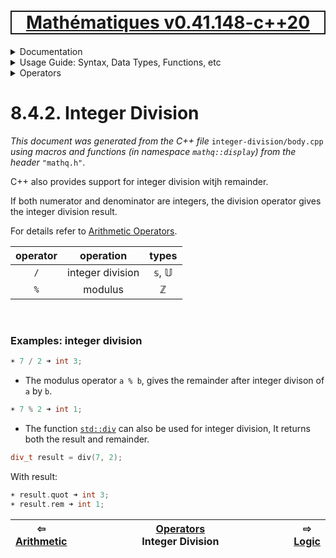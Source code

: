 [<h1 style='border: 2px solid; text-align: center'>Mathématiques v0.41.148-c++20</h1>](../../../../README.md)

<details>

<summary>Documentation</summary>

# [Chapter  Documentation](../../../README.md)<br>
Chapter 1. [License](../../../license/README.md)<br>
Chapter 2. [About](../../../about/README.md)<br>
Chapter 3. [Status & Release Notes](../../../status-release/README.md)<br>
Chapter 4. [Development Schedule](../../../development-schedule/README.md)<br>
Chapter 5. [Introduction with Examples](../../../intro/README.md)<br>
Chapter 6. [Installation](../../../installation/README.md)<br>
Chapter 7. [Your First Mathématiques Project](../../../first-project/README.md)<br>
Chapter 8. _Usage Guide: Syntax, Data Types, Functions, etc_ <br>
Chapter 9. [Benchmarks](../../../benchmarks/README.md)<br>
Chapter 10. [Tests](../../../test/README.md)<br>
Chapter 11. [Developer Guide: Modifying and Extending Mathématiques](../../../developer-guide/README.md)<br>


</details>



<details>

<summary>Usage Guide: Syntax, Data Types, Functions, etc</summary>

# [8. Usage Guide: Syntax, Data Types, Functions, etc](../../README.md)<br>
8.1. [Usage Guide Notation](../../notation/README.md)<br>
8.2. [Scalar Types (Real, Imaginary, Complex & Quaternion)](../../numbers/README.md)<br>
8.3. [Container Types (Vector, Matrix & MultiArray)](../../multiarrays/README.md)<br>
8.4. _Operators_ <br>
8.5. [Functions](../../functions/README.md)<br>
8.6. [Linear Algebra](../../linear-algebra/README.md)<br>
8.7. [Indexing, Masks, and Sorting](../../indexing-sorting/README.md)<br>
8.8. [Ranges and Grids](../../ranges-grids/README.md)<br>
8.9. [Calculus](../../calculus/README.md)<br>
8.10. [Vector Calculus](../../vector-calculus/README.md)<br>
8.11. [MultiArray Calculus](../../tensor-calculus/README.md)<br>
8.12. [Display of Results](../../display/README.md)<br>
8.13. [FILE I/O](../../file-io/README.md)<br>
8.14. [Debug Modes](../../debug/README.md)<br>


</details>



<details>

<summary>Operators</summary>

# [8.4. Operators](../README.md)<br>
8.4.1. [Arithmetic](../arithmetic/README.md)<br>
8.4.2. _Integer Division_ <br>
8.4.3. [Logic](../logic/README.md)<br>
8.4.4. [Relational](../relational/README.md)<br>


</details>



# 8.4.2. Integer Division

_This document was generated from the C++ file_ `integer-division/body.cpp` _using macros and functions (in namespace `mathq::display`) from the header_ `"mathq.h"`. 

C++ also provides support for integer division witjh remainder.

If both numerator and denominator are integers, the division operator gives the integer division result.

For details refer to [Arithmetic Operators](https://en.cppreference.com/w/cpp/language/operator_arithmetic).


| operator | operation | types | 
| :---: | :---: | :---: | 
| `/` | integer division | 𝕤, 𝕌 | 
| `%` | modulus | ℤ | 


<br>

### Examples: integer division
```C++
☀ 7 / 2 ➜ int 3;
```
* The modulus operator `a % b`, gives the remainder after integer divison of `a` by `b`.

```C++
☀ 7 % 2 ➜ int 1;
```
* The function [`std::div`](https://en.cppreference.com/w/cpp/numeric/math/div) can also be used for integer division, It returns both the result and remainder.

```C++
div_t result = div(7, 2);
```
With result:

```C++
☀ result.quot ➜ int 3;
☀ result.rem ➜ int 1;
```


| ⇦ <br />[Arithmetic](../arithmetic/README.md)  | [Operators](../README.md)<br />Integer Division<br /><img width=1000/> | ⇨ <br />[Logic](../logic/README.md)   |
| ------------ | :-------------------------------: | ------------ |

